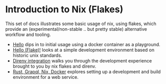 # Introduction to Nix (Flakes)

This set of docs illustrates some basic usage of nix, using flakes,
which provide an (experimental/non-stable .. but pretty stable)
alternative workflow and tooling.

- [Hello](./hello) dips in to initial usage using a docker container
  as a playground.
- [Hello (Flake)!](./hello-flake) looks at a simple development
  environment based on historic unix standards.
- [Direnv integration](./direnv) walks you through the development
  experience brought to you by nix flakes and direnv.
- [Rust, Grapql, Nix, Docker](./rs-gql) explores setting up a
  development and build environment for a web service.
